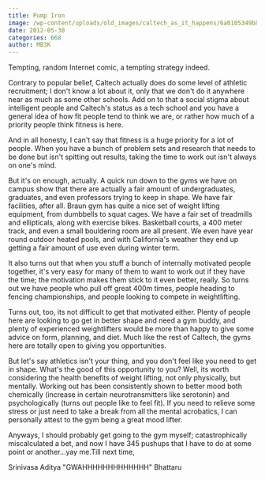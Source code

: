 ```yaml
---
title: Pump Iron
image: /wp-content/uploads/old_images/caltech_as_it_happens/6a0105349b8251970b016305c67666970d.jpg
date: 2012-05-30
categories: 668
author: MB3K
---
```



Tempting, random Internet comic, a tempting strategy indeed.

Contrary to popular belief, Caltech actually does do some level of athletic recruitment; I don't know a lot about it, only that we don't do it anywhere near as much as some other schools. Add on to that a social stigma about intelligent people and Caltech's status as a tech school and you have a general idea of how fit people tend to think we are, or rather how much of a priority people think fitness is here.

And in all honesty, I can't say that fitness is a huge priority for a lot of people. When you have a bunch of problem sets and research that needs to be done but isn't spitting out results, taking the time to work out isn't always on one's mind.

But it's on enough, actually. A quick run down to the gyms we have on campus show that there are actually a fair amount of undergraduates, graduates, and even professors trying to keep in shape. We have fair facilities, after all. Braun gym has quite a nice set of weight lifting equipment, from dumbbells to squat cages. We have a fair set of treadmills and ellipticals, along with exercise bikes. Basketball courts, a 400 meter track, and even a small bouldering room are all present. We even have year round outdoor heated pools, and with California's weather they end up getting a fair amount of use even during winter term.

It also turns out that when you stuff a bunch of internally motivated people together, it's very easy for many of them to want to work out if they have the time; the motivation makes them stick to it even better, really. So turns out we have people who pull off great 400m times, people heading to fencing championships, and people looking to compete in weightlifting.

Turns out, too, its not difficult to get that motivated either. Plenty of people here are looking to go get in better shape and need a gym buddy, and plenty of experienced weightlifters would be more than happy to give some advice on form, planning, and diet. Much like the rest of Caltech, the gyms here are totally open to giving you opportunities.

But let's say athletics isn't your thing, and you don't feel like you need to get in shape. What's the good of this opportunity to you? Well, its worth considering the health benefits of weight lifting, not only physically, but mentally. Working out has been consistently shown to better mood both chemically (increase in certain neurotransmitters like serotonin) and psychologically (turns out people like to feel fit). If you need to relieve some stress or just need to take a break from all the mental acrobatics, I can personally attest to the gym being a great mood lifter.

Anyways, I should probably get going to the gym myself; catastrophically miscalculated a bet, and now I have 345 pushups that I have to do at some point or another...yay me.Till next time,

Srinivasa Aditya "GWAHHHHHHHHHHHHH" Bhattaru

